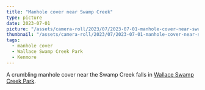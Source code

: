 ```yaml
---
title: "Manhole cover near Swamp Creek"
type: picture
date: 2023-07-01
picture: "/assets/camera-roll/2023/07/2023-07-01-manhole-cover-near-swamp-creek/20230702_020505386_iOS.jpg"
thumbnail: "/assets/camera-roll/2023/07/2023-07-01-manhole-cover-near-swamp-creek/20230702_020505386_iOS-thumbnail.jpg"
tags:
  - manhole cover
  - Wallace Swamp Creek Park
  - Kenmore
---
```

A crumbling manhole cover near the Swamp Creek falls in [Wallace Swamp Creek Park](/wallace-swamp-creek-park/).

